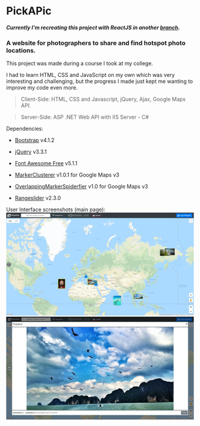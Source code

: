 # PickAPic

***Currently I'm recreating this project with ReactJS in another [branch](https://github.com/LihayMorad/PickAPic/tree/recreate-with-react).***


### A website for photographers to share and find hotspot photo locations.

This project was made during a course I took at my college.

I had to learn HTML, CSS and JavaScript on my own which was very interesting and challenging, but the progress I made just kept me wanting to improve my code even more.



> Client-Side: HTML, CSS and Javascript, jQuery, Ajax, Google Maps API.


> Server-Side: ASP .NET Web API with IIS Server - C#



Dependencies:
  
* [Bootstrap] v4.1.2
  
* [jQuery] v3.3.1

* [Font Awesome Free] v5.1.1
  
* [MarkerClusterer] v1.0.1 for Google Maps v3
  
* [OverlappingMarkerSpiderfier] v1.0 for Google Maps v3
  
* [Rangeslider] v2.3.0
  

[Bootstrap]: <https://getbootstrap.com/>
[jQuery]: <https://jquery.com/>
[Font Awesome Free]: <https://fontawesome.com/>
[MarkerClusterer]: <https://developers.google.com/maps/documentation/javascript/marker-clustering>
[OverlappingMarkerSpiderfier]: <https://github.com/jawj/OverlappingMarkerSpiderfier>
[Rangeslider]: <http://rangeslider.js.org/>


User Interface screenshots (main page):
![Main UI 1](/Screenshots/UI1.jpg "Main UI 1")
![Main UI 2](/Screenshots/UI2.jpg "Main UI 2")
